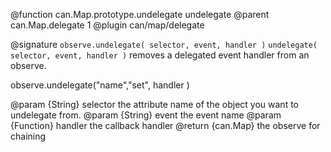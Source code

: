 @function can.Map.prototype.undelegate undelegate
@parent can.Map.delegate 1
@plugin can/map/delegate

@signature `observe.undelegate( selector, event, handler )`
`undelegate( selector, event, handler )` removes a delegated event handler from an observe.

 observe.undelegate("name","set", handler )

@param {String} selector the attribute name of the object you want to undelegate from.
@param {String} event the event name
@param {Function} handler the callback handler
@return {can.Map} the observe for chaining